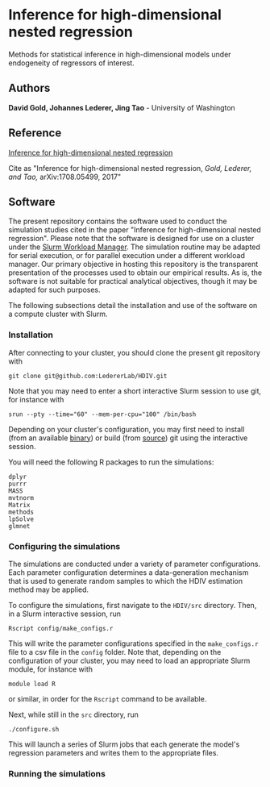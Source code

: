 # Inference for high-dimensional nested regression

Methods for statistical inference in high-dimensional models under endogeneity of regressors of interest.


## Authors

**David Gold, Johannes Lederer, Jing Tao** - University of Washington


## Reference

[Inference for high-dimensional nested regression](https://arxiv.org/abs/1708.05499)

Cite as "Inference for high-dimensional nested regression, *Gold, Lederer, and Tao,* arXiv:1708.05499, 2017"


## Software

The present repository contains the software used to conduct the simulation studies cited in the paper "Inference for high-dimensional nested regression".
Please note that the software is designed for use on a cluster under the [Slurm Workload Manager](https://slurm.schedmd.com/).
The simulation routine may be adapted for serial execution, or for parallel execution under a different workload manager.
Our primary objective in hosting this repository is the transparent presentation of the processes used to obtain our empirical results.
As is, the software is not suitable for practical analytical objectives, though it may be adapted for such purposes.

The following subsections detail the installation and use of the software on a compute cluster with Slurm.

### Installation

After connecting to your cluster, you should clone the present git repository with
```
git clone git@github.com:LedererLab/HDIV.git
```
Note that you may need to enter a short interactive Slurm session to use git, for instance with
```
srun --pty --time="60" --mem-per-cpu="100" /bin/bash
```
Depending on your cluster's configuration, you may first need to install (from an available [binary](https://git-scm.com/downloads)) or build (from [source](https://github.com/git/git)) git using the interactive session.

You will need the following R packages to run the simulations:

```
dplyr
purrr
MASS
mvtnorm
Matrix
methods
lpSolve
glmnet
```

### Configuring the simulations

The simulations are conducted under a variety of parameter configurations.
Each parameter configuration determines a data-generation mechanism that is used to generate random samples to which the HDIV estimation method may be applied.

To configure the simulations, first navigate to the `HDIV/src` directory.
Then, in a Slurm interactive session, run

```
Rscript config/make_configs.r
```

This will write the parameter configurations specified in the `make_configs.r` file to a csv file in the `config` folder.
Note that, depending on the configuration of your cluster, you may need to load an appropriate Slurm module, for instance with
```
module load R
```
or similar, in order for the `Rscript` command to be available.

Next, while still in the `src` directory, run
```
./configure.sh
```
This will launch a series of Slurm jobs that each generate the model's regression parameters and writes them to the appropriate files.


### Running the simulations
